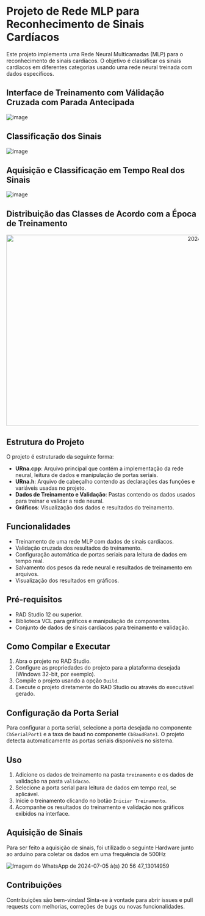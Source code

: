 # Projeto de Rede MLP para Reconhecimento de Sinais Cardíacos

Este projeto implementa uma Rede Neural Multicamadas (MLP) para o reconhecimento de sinais cardíacos. O objetivo é classificar os sinais cardíacos em diferentes categorias usando uma rede neural treinada com dados específicos.

## Interface de Treinamento com Válidação Cruzada com Parada Antecipada
![image](https://github.com/HenriqueDest/Rede_MLP/assets/104697173/329201d5-ccd0-4add-afb9-66ff60dd706d)

## Classificação dos Sinais
![image](https://github.com/HenriqueDest/Rede_MLP/assets/104697173/b96150c8-6f1a-4b0f-af8e-8e4391003104)

## Aquisição e Classificação em Tempo Real dos Sinais
![image](https://github.com/HenriqueDest/Rede_MLP/assets/104697173/b06285a3-2be3-4b3f-9b18-53509cabb649)

## Distribuição das Classes de Acordo com a Época de Treinamento
<p align="center">
  <img src="https://github.com/HenriqueDest/Rede_MLP/assets/104697173/186cdc8a-afa3-434b-be8c-b6fe4bd0348c" alt="2024-07-09 00-05-58 - Trim" width="1129" height="500">
</p>

## Estrutura do Projeto

O projeto é estruturado da seguinte forma:

- **URna.cpp**: Arquivo principal que contém a implementação da rede neural, leitura de dados e manipulação de portas seriais.
- **URna.h**: Arquivo de cabeçalho contendo as declarações das funções e variáveis usadas no projeto.
- **Dados de Treinamento e Validação**: Pastas contendo os dados usados para treinar e validar a rede neural.
- **Gráficos**: Visualização dos dados e resultados do treinamento.

## Funcionalidades

- Treinamento de uma rede MLP com dados de sinais cardíacos.
- Validação cruzada dos resultados do treinamento.
- Configuração automática de portas seriais para leitura de dados em tempo real.
- Salvamento dos pesos da rede neural e resultados de treinamento em arquivos.
- Visualização dos resultados em gráficos.

## Pré-requisitos

- RAD Studio 12 ou superior.
- Biblioteca VCL para gráficos e manipulação de componentes.
- Conjunto de dados de sinais cardíacos para treinamento e validação.

## Como Compilar e Executar

1. Abra o projeto no RAD Studio.
2. Configure as propriedades do projeto para a plataforma desejada (Windows 32-bit, por exemplo).
3. Compile o projeto usando a opção `Build`.
4. Execute o projeto diretamente do RAD Studio ou através do executável gerado.

## Configuração da Porta Serial

Para configurar a porta serial, selecione a porta desejada no componente `CbSerialPort1` e a taxa de baud no componente `CbBaudRate1`. O projeto detecta automaticamente as portas seriais disponíveis no sistema.

## Uso

1. Adicione os dados de treinamento na pasta `treinamento` e os dados de validação na pasta `validacao`.
2. Selecione a porta serial para leitura de dados em tempo real, se aplicável.
3. Inicie o treinamento clicando no botão `Iniciar Treinamento`.
4. Acompanhe os resultados do treinamento e validação nos gráficos exibidos na interface.
   
## Aquisição de Sinais

Para ser feito a aquisição de sinais, foi utilizado o seguinte Hardware junto ao arduino para coletar os dados em uma frequência de 500Hz

![Imagem do WhatsApp de 2024-07-05 à(s) 20 56 47_13014959](https://github.com/HenriqueDest/Rede_MLP/assets/104697173/ebf95b77-8cd7-4be5-b155-f41535dd28a1)

## Contribuições

Contribuições são bem-vindas! Sinta-se à vontade para abrir issues e pull requests com melhorias, correções de bugs ou novas funcionalidades.



